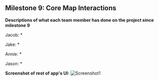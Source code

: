 ## Milestone 9: Core Map Interactions

**Descriptions of what each team member has done on the project since milestone 9**

Jacob:
* 

Jake:
*

Annie:
*

Jason:
*

**Screenshot of rest of app's UI:**
![Screenshot1]()
